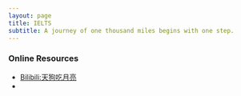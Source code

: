 ```yaml
---
layout: page
title: IELTS
subtitle: A journey of one thousand miles begins with one step.
---
```


### Online Resources
* [Bilibili:天狗吃月亮](https://space.bilibili.com/27888601/channel/series)
* 

